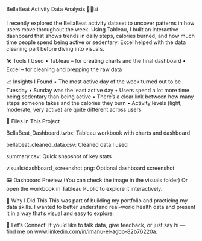 BellaBeat Activity Data Analysis 🏃‍♀️📊

I recently explored the BellaBeat activity dataset to uncover patterns in how users move throughout the week. Using Tableau, I built an interactive dashboard that shows trends in daily steps, calories burned, and how much time people spend being active or sedentary. Excel helped with the data cleaning part before diving into visuals.

🛠️ Tools I Used
• Tableau – for creating charts and the final dashboard
• Excel – for cleaning and prepping the raw data

📈 Insights I Found
• The most active day of the week turned out to be Tuesday
• Sunday was the least active day
• Users spend a lot more time being sedentary than being active
• There’s a clear link between how many steps someone takes and the calories they burn
• Activity levels (light, moderate, very active) are quite different across users

📂 Files in This Project

BellaBeat_Dashboard.twbx: Tableau workbook with charts and dashboard

bellabeat_cleaned_data.csv: Cleaned data I used

summary.csv: Quick snapshot of key stats

visuals/dashboard_screenshot.png: Optional dashboard screenshot

🖼️ Dashboard Preview
(You can check the image in the visuals folder)
Or open the workbook in Tableau Public to explore it interactively.

🎯 Why I Did This
This was part of building my portfolio and practicing my data skills. I wanted to better understand real-world health data and present it in a way that’s visual and easy to explore.

💬 Let’s Connect!
If you’d like to talk data, give feedback, or just say hi — find me on www.linkedin.com/in/imanu-el-agbo-82b76220a.

